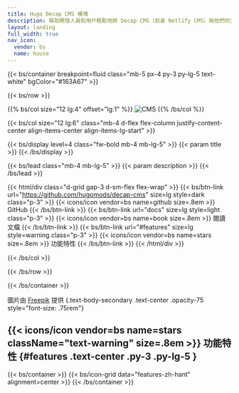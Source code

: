```yaml
---
title: Hugo Decap CMS 模塊
description: 幫助開發人員和用戶輕鬆地將 Decap CMS（前身 Netlify CMS）與他們的主題和站點集成起來。
layout: landing
full_width: true
nav_icon:
  vendor: bs
  name: house
---
```


{{< bs/container breakpoint=fluid class="mb-5 px-4 py-3 py-lg-5 text-white" bgColor="#163A67" >}}

{{< bs/row >}}

{{% bs/col size="12 lg:4" offset="lg:1" %}}
![CMS](/images/cms.jpg)
{{% /bs/col %}}

{{< bs/col size="12 lg:6" class="mb-4 d-flex flex-column justify-content-center align-items-center align-items-lg-start" >}}

{{< bs/display level=4 class="fw-bold mb-4 mb-lg-5" >}}
  {{< param title >}}
{{< /bs/display >}}

{{< bs/lead class="mb-4 mb-lg-5" >}}
  {{< param description >}}
{{< /bs/lead >}}

{{< html/div class="d-grid gap-3 d-sm-flex flex-wrap" >}}
  {{< bs/btn-link url="https://github.com/hugomods/decap-cms" size=lg style=dark class="p-3" >}}
    {{< icons/icon vendor=bs name=github size=.8em >}} GitHub
  {{< /bs/btn-link >}}
  {{< bs/btn-link url="docs" size=lg style=light class="p-3" >}}
    {{< icons/icon vendor=bs name=book size=.8em >}} 閱讀文檔
  {{< /bs/btn-link >}}
  {{< bs/btn-link url="#features" size=lg style=warning class="p-3" >}}
    {{< icons/icon vendor=bs name=stars size=.8em >}} 功能特性
  {{< /bs/btn-link >}}
{{< /html/div >}}

{{< /bs/col >}}

{{< /bs/row >}}

{{< /bs/container >}}

圖片由 [Freepik](https://www.freepik.com/free-vector/web-development-concept-flat-design-illustration_11817491.htm#fromView=search&page=1&position=15&uuid=30ed233b-f635-4bfb-bf58-3e17fe116c78?sign-up=google) 提供
{.text-body-secondary .text-center .opacity-75 style="font-size: .75rem"}

## {{< icons/icon vendor=bs name=stars className="text-warning" size=.8em >}} 功能特性 {#features .text-center .py-3 .py-lg-5 }

{{< bs/container >}}
{{< bs/icon-grid data="features-zh-hant" alignment=center >}}
{{< /bs/container >}}
